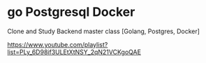 # go Postgresql Docker

Clone and Study Backend master class [Golang, Postgres, Docker] 

https://www.youtube.com/playlist?list=PLy_6D98if3ULEtXtNSY_2qN21VCKgoQAE
